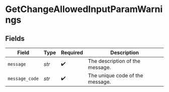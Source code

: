 # GetChangeAllowedInputParamWarnings


## Fields

| Field                           | Type                            | Required                        | Description                     |
| ------------------------------- | ------------------------------- | ------------------------------- | ------------------------------- |
| `message`                       | *str*                           | :heavy_check_mark:              | The description of the message. |
| `message_code`                  | *str*                           | :heavy_check_mark:              | The unique code of the message. |